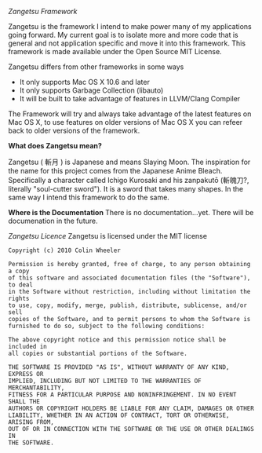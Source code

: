 *Zangetsu Framework*

Zangetsu is the framework I intend to make power many of my applications going forward. My current goal is to isolate more and more code that is general and not application specific and move it into this framework. This framework is made available under the Open Source MIT License.

Zangetsu differs from other frameworks in some ways
* It only supports Mac OS X 10.6 and later
* It only supports Garbage Collection (libauto)
* It will be built to take advantage of features in LLVM/Clang Compiler

The Framework will try and always take advantage of the latest features on Mac OS X, to use features on older versions of Mac OS X you can refeer back to older versions of the framework.

**What does Zangetsu mean?**

Zangetsu ( 斬月 ) is Japanese and means Slaying Moon. The inspiration for the name for this project comes from the Japanese Anime Bleach. Specifically a character called Ichigo Kurosaki and his zanpakutō (斬魄刀?, literally "soul-cutter sword"). It is a sword that takes many shapes. In the same way I intend this framework to do the same.

**Where is the Documentation**
There is no documentation...yet. There will be documenation in the future.

*Zangetsu Licence*
Zangetsu is licensed under the MIT license

	Copyright (c) 2010 Colin Wheeler

	Permission is hereby granted, free of charge, to any person obtaining a copy
	of this software and associated documentation files (the "Software"), to deal
	in the Software without restriction, including without limitation the rights
	to use, copy, modify, merge, publish, distribute, sublicense, and/or sell
	copies of the Software, and to permit persons to whom the Software is
	furnished to do so, subject to the following conditions:

	The above copyright notice and this permission notice shall be included in
	all copies or substantial portions of the Software.

	THE SOFTWARE IS PROVIDED "AS IS", WITHOUT WARRANTY OF ANY KIND, EXPRESS OR
	IMPLIED, INCLUDING BUT NOT LIMITED TO THE WARRANTIES OF MERCHANTABILITY,
	FITNESS FOR A PARTICULAR PURPOSE AND NONINFRINGEMENT. IN NO EVENT SHALL THE
	AUTHORS OR COPYRIGHT HOLDERS BE LIABLE FOR ANY CLAIM, DAMAGES OR OTHER
	LIABILITY, WHETHER IN AN ACTION OF CONTRACT, TORT OR OTHERWISE, ARISING FROM,
	OUT OF OR IN CONNECTION WITH THE SOFTWARE OR THE USE OR OTHER DEALINGS IN
	THE SOFTWARE.